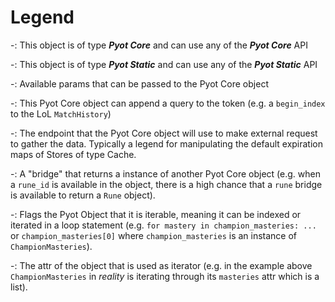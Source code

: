 # Legend

-<Badge text="Pyot Core" vertical="middle"/>: This object is of type **_Pyot Core_** and can use any of the **_Pyot Core_** API

-<Badge text="Pyot Static" vertical="middle"/>: This object is of type **_Pyot Static_** and can use any of the **_Pyot Static_** API

-<Badge text="param" type="warning" vertical="middle"/>: Available params that can be passed to the Pyot Core object

-<Badge text="query" type="error" vertical="middle"/>: This Pyot Core object can append a query to the token (e.g. a `begin_index` to the LoL `MatchHistory`)

-<Badge text="endpoint" type="error" vertical="middle"/>: The endpoint that the Pyot Core object will use to make external request to gather the data. Typically a legend for manipulating the default expiration maps of Stores of type Cache.

-<Badge text="bridge" type="error" vertical="middle"/>: A "bridge" that returns a instance of another Pyot Core object (e.g. when a `rune_id` is available in the object, there is a high chance that a `rune` bridge is available to return a `Rune` object).

-<Badge text="Iterable" type="warning" vertical="middle"/>: Flags the Pyot Object that it is iterable, meaning it can be indexed or iterated in a loop statement (e.g. `for mastery in champion_masteries: ...` or `champion_masteries[0]` where `champion_masteries` is an instance of `ChampionMasteries`).

-<Badge text="Iterator" type="warning" vertical="middle"/>: The attr of the object that is used as iterator (e.g. in the example above `ChampionMasteries` in _reality_ is iterating through its `masteries` attr which is a list).

